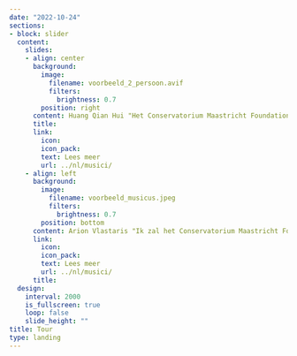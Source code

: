```yaml
---
date: "2022-10-24"
sections:
- block: slider
  content:
    slides:
    - align: center
      background:
        image:
          filename: voorbeeld_2_persoon.avif
          filters:
            brightness: 0.7
        position: right
      content: Huang Qian Hui "Het Conservatorium Maastricht Foundation heeft me de mogelijkheid gegeven om aan concoursen mee te doen."
      title: 
      link:
        icon: 
        icon_pack: 
        text: Lees meer
        url: ../nl/musici/
    - align: left
      background:
        image:
          filename: voorbeeld_musicus.jpeg
          filters:
            brightness: 0.7
        position: bottom
      content: Arion Vlastaris "Ik zal het Conservatorium Maastricht Foundation altijd dankbaar zijn voor de financiële hulp die ik heb ontvangen."
      link:
        icon: 
        icon_pack: 
        text: Lees meer
        url: ../nl/musici/
      title: 
  design:
    interval: 2000
    is_fullscreen: true
    loop: false
    slide_height: ""
title: Tour
type: landing
---
```

